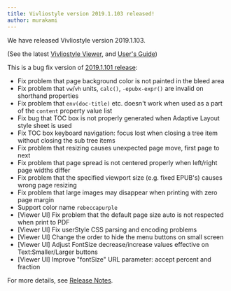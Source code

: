 ```yaml
---
title: Vivliostyle version 2019.1.103 released!
author: murakami
---
```


We have released Vivliostyle version 2019.1.103.

(See the latest [Vivliostyle Viewer](https://vivliostyle.github.io/vivliostyle.js/viewer/vivliostyle-viewer.html), and [User's Guide](https://vivliostyle.github.io/vivliostyle.js/docs/en/))

This is a bug fix version of [2019.1.101 release](https://vivliostyle.org/blog/2019/02/27/vivliostyle-2019.1.101-released/):

- Fix problem that page background color is not painted in the bleed area
- Fix problem that `vw`/`vh` units, `calc()`, `-epubx-expr()` are invalid on shorthand properties
- Fix problem that `env(doc-title)` etc. doesn't work when used as a part of the `content` property value list
- Fix bug that TOC box is not properly generated when Adaptive Layout style sheet is used
- Fix TOC box keyboard navigation: focus lost when closing a tree item without closing the sub tree items
- Fix problem that resizing causes unexpected page move, first page to next
- Fix problem that page spread is not centered properly when left/right page widths differ
- Fix problem that the specified viewport size (e.g. fixed EPUB's) causes wrong page resizing
- Fix problem that large images may disappear when printing with zero page margin
- Support color name `rebeccapurple`
- [Viewer UI] Fix problem that the default page size auto is not respected when print to PDF
- [Viewer UI] Fix userStyle CSS parsing and encoding problems
- [Viewer UI] Change the order to hide the menu buttons on small screen
- [Viewer UI] Adjust FontSize decrease/increase values effective on Text:Smaller/Larger buttons
- [Viewer UI] Improve "fontSize" URL parameter: accept percent and fraction

For more details, see [Release Notes](https://github.com/vivliostyle/vivliostyle.js/releases).
